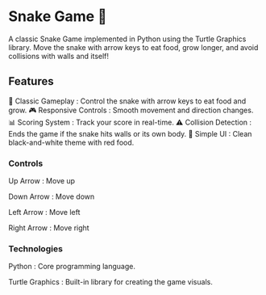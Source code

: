 # Snake Game 🐍
A classic Snake Game implemented in Python using the Turtle Graphics library. Move the snake with arrow keys to eat food, grow longer, and avoid collisions with walls and itself!

## Features
🐍 Classic Gameplay : Control the snake with arrow keys to eat food and grow.
🎮 Responsive Controls : Smooth movement and direction changes.
📊 Scoring System : Track your score in real-time.
⚠️ Collision Detection : Ends the game if the snake hits walls or its own body.
🎨 Simple UI : Clean black-and-white theme with red food.

### Controls
Up Arrow : Move up

Down Arrow : Move down

Left Arrow : Move left

Right Arrow : Move right

### Technologies
Python : Core programming language.

Turtle Graphics : Built-in library for creating the game visuals.
